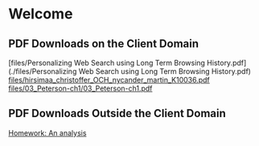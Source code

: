 
# Welcome

## PDF Downloads on the Client Domain

[files/Personalizing Web Search using Long Term Browsing History.pdf](./files/Personalizing Web Search using Long Term Browsing History.pdf)
[files/hirsimaa_christoffer_OCH_nycander_martin_K10036.pdf](./files/hirsimaa_christoffer_OCH_nycander_martin_K10036.pdf)
[files/03_Peterson-ch1/03_Peterson-ch1.pdf](./files/03_Peterson-ch1/03_Peterson-ch1.pdf)

## PDF Downloads Outside the Client Domain

[Homework: An analysis](https://www.nfer.ac.uk/publications/HWK01/HWK01.pdf)
